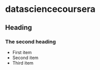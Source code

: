 datasciencecoursera
===================
## Heading
### The second heading
* First item
* Second item
* Third item
